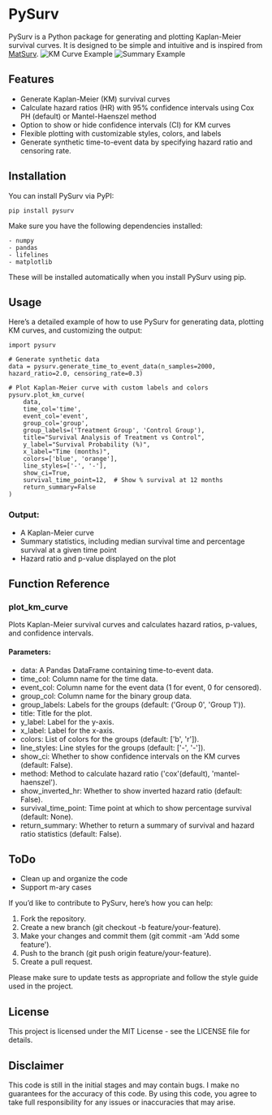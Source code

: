 # PySurv

PySurv is a Python package for generating and plotting Kaplan-Meier survival curves. It is designed to be simple and intuitive and is inspired from [MatSurv](https://github.com/aebergl/MatSurv).
![KM Curve Example](images/KMCurvea.png)
![Summary Example](images/Summarya.png)

## Features

- Generate Kaplan-Meier (KM) survival curves
- Calculate hazard ratios (HR) with 95% confidence intervals using Cox PH (default) or Mantel-Haenszel method
- Option to show or hide confidence intervals (CI) for KM curves
- Flexible plotting with customizable styles, colors, and labels
- Generate synthetic time-to-event data by specifying hazard ratio and censoring rate.

## Installation

You can install PySurv via PyPI:
```
pip install pysurv
```
Make sure you have the following dependencies installed:
```
- numpy
- pandas
- lifelines
- matplotlib
```
These will be installed automatically when you install PySurv using pip.

## Usage

Here’s a detailed example of how to use PySurv for generating data, plotting KM curves, and customizing the output:
```
import pysurv

# Generate synthetic data
data = pysurv.generate_time_to_event_data(n_samples=2000, hazard_ratio=2.0, censoring_rate=0.3)

# Plot Kaplan-Meier curve with custom labels and colors
pysurv.plot_km_curve(
    data, 
    time_col='time', 
    event_col='event', 
    group_col='group', 
    group_labels=('Treatment Group', 'Control Group'),
    title="Survival Analysis of Treatment vs Control",
    y_label="Survival Probability (%)",
    x_label="Time (months)",
    colors=['blue', 'orange'], 
    line_styles=['-', '-'],
    show_ci=True,
    survival_time_point=12,  # Show % survival at 12 months
    return_summary=False
)
```

### Output:

- A Kaplan-Meier curve
- Summary statistics, including median survival time and percentage survival at a given time point
- Hazard ratio and p-value displayed on the plot

## Function Reference

### plot_km_curve

Plots Kaplan-Meier survival curves and calculates hazard ratios, p-values, and confidence intervals.

#### Parameters:
- data: A Pandas DataFrame containing time-to-event data.
- time_col: Column name for the time data.
- event_col: Column name for the event data (1 for event, 0 for censored).
- group_col: Column name for the binary group data.
- group_labels: Labels for the groups (default: ('Group 0', 'Group 1')).
- title: Title for the plot.
- y_label: Label for the y-axis.
- x_label: Label for the x-axis.
- colors: List of colors for the groups (default: ['b', 'r']).
- line_styles: Line styles for the groups (default: ['-', '-']).
- show_ci: Whether to show confidence intervals on the KM curves (default: False).
- method: Method to calculate hazard ratio ('cox'(default), 'mantel-haenszel').
- show_inverted_hr: Whether to show inverted hazard ratio (default: False).
- survival_time_point: Time point at which to show percentage survival (default: None).
- return_summary: Whether to return a summary of survival and hazard ratio statistics (default: False).


## ToDo
- Clean up and organize the code
- Support m-ary cases

If you’d like to contribute to PySurv, here’s how you can help:

1. Fork the repository.
2. Create a new branch (git checkout -b feature/your-feature).
3. Make your changes and commit them (git commit -am 'Add some feature').
4. Push to the branch (git push origin feature/your-feature).
5. Create a pull request.

Please make sure to update tests as appropriate and follow the style guide used in the project.

## License

This project is licensed under the MIT License - see the LICENSE file for details.

## Disclaimer
This code is still in the initial stages and may contain bugs. I make no guarantees for the accuracy of this code. By using this code, you agree to take full responsibility for any issues or inaccuracies that may arise.